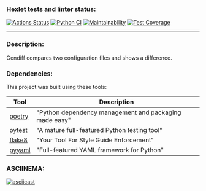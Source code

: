### Hexlet tests and linter status:
[![Actions Status](https://github.com/georf1/python-project-50/workflows/hexlet-check/badge.svg)](https://github.com/georf1/python-project-50/actions)
[![Python CI](https://github.com/georf1/python-project-50/actions/workflows/pyci.yml/badge.svg)](https://github.com/georf1/python-project-50/actions/workflows/pyci.yml)
[![Maintainability](https://api.codeclimate.com/v1/badges/b76ff6c0f189a574f63d/maintainability)](https://codeclimate.com/github/georf1/python-project-50/maintainability)
[![Test Coverage](https://api.codeclimate.com/v1/badges/b76ff6c0f189a574f63d/test_coverage)](https://codeclimate.com/github/georf1/python-project-50/test_coverage)

---

### Description:
Gendiff compares two configuration files and shows a difference.

### Dependencies:
This project was built using these tools:

| Tool                                                                        | Description                                             |
|-----------------------------------------------------------------------------|---------------------------------------------------------|
| [poetry](https://poetry.eustace.io/)                                        | "Python dependency management and packaging made easy"  |
| [pytest](https://pytest.org)                                                | "A mature full-featured Python testing tool"            |
| [flake8](https://flake8.pycqa.org/en/latest/)                               | "Your Tool For Style Guide Enforcement"                 |
| [pyyaml](https://pyyaml.org/)                                               | "Full-featured YAML framework for Python"               |

### ASCIINEMA:
[![asciicast](https://asciinema.org/a/Ya2cz4HYhKop1k9zLs6kCbBKi.svg)](https://asciinema.org/a/Ya2cz4HYhKop1k9zLs6kCbBKi)

